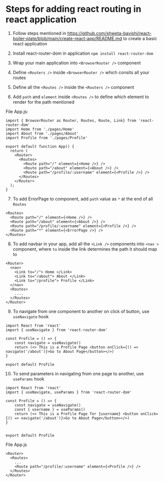 # Steps for adding react routing in react application

1. Follow steps mentioned in https://github.com/shweta-bavishi/react-boiler-plate/blob/main/create-react-app/README.md to create a basic react application

2. Install react-router-dom in application
    `npm install react-router-dom`
    
3. Wrap your main application into `<BrowserRouter />` component

4. Define `<Routers />` inside `<BrowserRouter />` which consits all your routes

5. Define all the `<Routes />` inside the `<Routers />` component

6. Add `path` and `element` inside `<Routes />` to define which element to render for the path mentioned

File App.js: 

```
import { BrowserRouter as Router, Routes, Route, Link} from 'react-router-dom'
import Home from './pages/Home'
import About from './pages/About'
import Profile from './pages/Profile'

export default function App() {
  return (
    <Router>
      <Routes>
        <Route path="/" element={<Home />} />
        <Route path="/about" element={<About />} />
        <Route path="/profile/:username" element={<Profile />} />
      </Routes>
    </Router>
  );
}
```

7. To add ErrorPage to component, add `path` value as `*` at the end of all `Routes`

```
<Routes>
  <Route path="/" element={<Home />} />
  <Route path="/about" element={<About />} />
  <Route path="/profile/:username" element={<Profile />} />
  <Route path="*" element={<ErrorPage />} />
</Routes>
```

8. To add navbar in your app, add all the `<Link />` components into `<nav >` component, where `to` inside the link determines the path it should map to

```
<Router>
  <nav>
    <Link to="/"> Home </Link>
    <Link to="/about"> About </Link>
    <Link to="/profile"> Profile </Link>
  </nav>
  <Routes>
    ....
  </Routes>
</Router>
```

9. To navigate from one component to another on click of button, use `useNavigate` hook

```
import React from 'react'
import { useNavigate } from 'react-router-dom'

const Profile = () => {
    const navigate = useNavigate()
    return (<> This is a Profile Page <button onClick={() => navigate('/about')}>Go to About Page</button></>)
}

export default Profile
```

10. To send parameters in navigating from one page to another, use `useParams` hook

```
import React from 'react'
import { useNavigate, useParams } from 'react-router-dom'

const Profile = () => {
    const navigate = useNavigate()
    const { username } = useParams()
    return (<> This is a Profile Page for {username} <button onClick={() => navigate('/about')}>Go to About Page</button></>)
}


export default Profile
```

File App.js

```
<Router>
  <Routes>
    ...
    <Route path="/profile/:username" element={<Profile />} />
  </Routes>
</Router>
```
    


